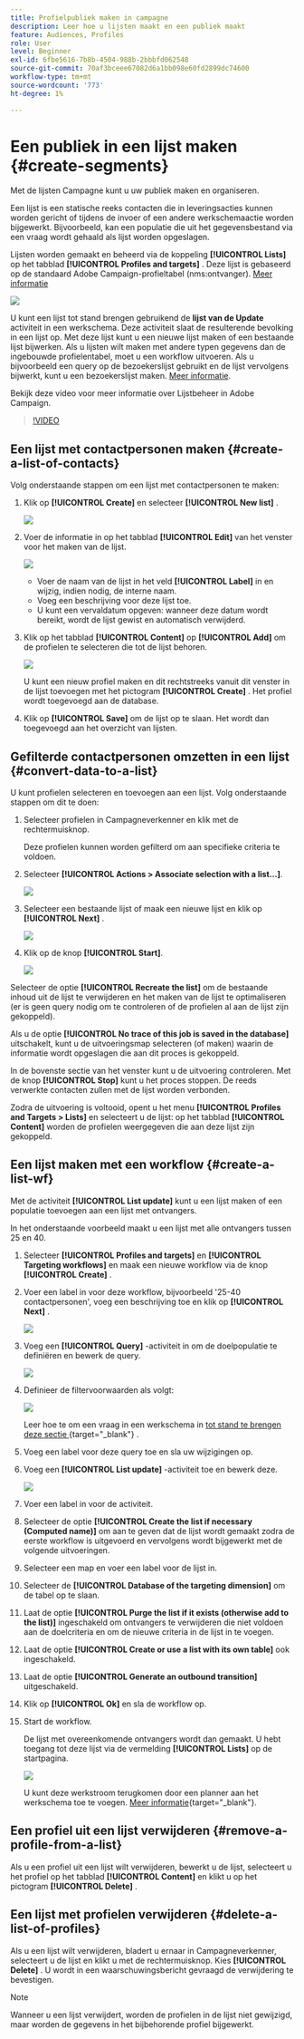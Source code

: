 ```yaml
---
title: Profielpubliek maken in campagne
description: Leer hoe u lijsten maakt en een publiek maakt
feature: Audiences, Profiles
role: User
level: Beginner
exl-id: 6fbe5616-7b8b-4504-988b-2bbbfd062548
source-git-commit: 70af3bceee67082d6a1bb098e60fd2899dc74600
workflow-type: tm+mt
source-wordcount: '773'
ht-degree: 1%

---
```


# Een publiek in een lijst maken {#create-segments}

Met de lijsten Campagne kunt u uw publiek maken en organiseren.

Een lijst is een statische reeks contacten die in leveringsacties kunnen worden gericht of tijdens de invoer of een andere werkschemaactie worden bijgewerkt. Bijvoorbeeld, kan een populatie die uit het gegevensbestand via een vraag wordt gehaald als lijst worden opgeslagen.

Lijsten worden gemaakt en beheerd via de koppeling **[!UICONTROL Lists]** op het tabblad **[!UICONTROL Profiles and targets]** . Deze lijst is gebaseerd op de standaard Adobe Campaign-profieltabel (nms:ontvanger). [Meer informatie](../dev/datamodel.md#ootb-profiles.md)

![](assets/list-dashboard.png)

U kunt een lijst tot stand brengen gebruikend de **lijst van de Update** activiteit in een werkschema. Deze activiteit slaat de resulterende bevolking in een lijst op. Met deze lijst kunt u een nieuwe lijst maken of een bestaande lijst bijwerken. Als u lijsten wilt maken met andere typen gegevens dan de ingebouwde profielentabel, moet u een workflow uitvoeren. Als u bijvoorbeeld een query op de bezoekerslijst gebruikt en de lijst vervolgens bijwerkt, kunt u een bezoekerslijst maken. [Meer informatie](#create-a-list-wf).

Bekijk deze video voor meer informatie over Lijstbeheer in Adobe Campaign.

>[!VIDEO](https://video.tv.adobe.com/v/334909?quality=12)


## Een lijst met contactpersonen maken {#create-a-list-of-contacts}

Volg onderstaande stappen om een lijst met contactpersonen te maken:

1. Klik op **[!UICONTROL Create]** en selecteer **[!UICONTROL New list]** .

   ![](assets/new-list.png)

1. Voer de informatie in op het tabblad **[!UICONTROL Edit]** van het venster voor het maken van de lijst.

   ![](assets/list-details.png)

   * Voer de naam van de lijst in het veld **[!UICONTROL Label]** in en wijzig, indien nodig, de interne naam.
   * Voeg een beschrijving voor deze lijst toe.
   * U kunt een vervaldatum opgeven: wanneer deze datum wordt bereikt, wordt de lijst gewist en automatisch verwijderd.


1. Klik op het tabblad **[!UICONTROL Content]** op **[!UICONTROL Add]** om de profielen te selecteren die tot de lijst behoren.

   ![](assets/add-profiles-to-a-list.png)

   U kunt een nieuw profiel maken en dit rechtstreeks vanuit dit venster in de lijst toevoegen met het pictogram **[!UICONTROL Create]** . Het profiel wordt toegevoegd aan de database.

1. Klik op **[!UICONTROL Save]** om de lijst op te slaan. Het wordt dan toegevoegd aan het overzicht van lijsten.


## Gefilterde contactpersonen omzetten in een lijst {#convert-data-to-a-list}

U kunt profielen selecteren en toevoegen aan een lijst. Volg onderstaande stappen om dit te doen:

1. Selecteer profielen in Campagneverkenner en klik met de rechtermuisknop.

   Deze profielen kunnen worden gefilterd om aan specifieke criteria te voldoen.

1. Selecteer **[!UICONTROL Actions > Associate selection with a list...]**.

   ![](assets/add-selection-to-a-list.png)

1. Selecteer een bestaande lijst of maak een nieuwe lijst en klik op **[!UICONTROL Next]** .

   ![](assets/select-the-list.png)

1. Klik op de knop **[!UICONTROL Start]**.

   ![](assets/record-a-list.png)

Selecteer de optie **[!UICONTROL Recreate the list]** om de bestaande inhoud uit de lijst te verwijderen en het maken van de lijst te optimaliseren (er is geen query nodig om te controleren of de profielen al aan de lijst zijn gekoppeld).

Als u de optie **[!UICONTROL No trace of this job is saved in the database]** uitschakelt, kunt u de uitvoeringsmap selecteren (of maken) waarin de informatie wordt opgeslagen die aan dit proces is gekoppeld.

In de bovenste sectie van het venster kunt u de uitvoering controleren. Met de knop **[!UICONTROL Stop]** kunt u het proces stoppen. De reeds verwerkte contacten zullen met de lijst worden verbonden.

Zodra de uitvoering is voltooid, opent u het menu **[!UICONTROL Profiles and Targets > Lists]** en selecteert u de lijst: op het tabblad **[!UICONTROL Content]** worden de profielen weergegeven die aan deze lijst zijn gekoppeld.


## Een lijst maken met een workflow  {#create-a-list-wf}

Met de activiteit **[!UICONTROL List update]** kunt u een lijst maken of een populatie toevoegen aan een lijst met ontvangers.

In het onderstaande voorbeeld maakt u een lijst met alle ontvangers tussen 25 en 40.

1. Selecteer **[!UICONTROL Profiles and targets]** en **[!UICONTROL Targeting workflows]** en maak een nieuwe workflow via de knop **[!UICONTROL Create]** .
1. Voer een label in voor deze workflow, bijvoorbeeld &#39;25-40 contactpersonen&#39;, voeg een beschrijving toe en klik op **[!UICONTROL Next]** .

   ![](assets/targeting-wf-sample.png)

1. Voeg een **[!UICONTROL Query]** -activiteit in om de doelpopulatie te definiëren en bewerk de query.

   ![](assets/targeting-wf-edit-query.png)

1. Definieer de filtervoorwaarden als volgt:

   ![](assets/targeting-wf-age-filter.png)

   Leer hoe te om een vraag in een werkschema in [ tot stand te brengen deze sectie ](https://experienceleague.adobe.com/docs/campaign/automation/workflows/wf-activities/targeting-activities/query.html?lang=nl-NL){target="_blank"} .

1. Voeg een label voor deze query toe en sla uw wijzigingen op.
1. Voeg een **[!UICONTROL List update]** -activiteit toe en bewerk deze.

   ![](assets/list-update-activity.png)

1. Voer een label in voor de activiteit.
1. Selecteer de optie **[!UICONTROL Create the list if necessary (Computed name)]** om aan te geven dat de lijst wordt gemaakt zodra de eerste workflow is uitgevoerd en vervolgens wordt bijgewerkt met de volgende uitvoeringen.
1. Selecteer een map en voer een label voor de lijst in.
1. Selecteer de **[!UICONTROL Database of the targeting dimension]** om de tabel op te slaan.
1. Laat de optie **[!UICONTROL Purge the list if it exists (otherwise add to the list)]** ingeschakeld om ontvangers te verwijderen die niet voldoen aan de doelcriteria en om de nieuwe criteria in de lijst in te voegen.
1. Laat de optie **[!UICONTROL Create or use a list with its own table]** ook ingeschakeld.
1. Laat de optie **[!UICONTROL Generate an outbound transition]** uitgeschakeld.
1. Klik op **[!UICONTROL Ok]** en sla de workflow op.
1. Start de workflow.

   De lijst met overeenkomende ontvangers wordt dan gemaakt. U hebt toegang tot deze lijst via de vermelding **[!UICONTROL Lists]** op de startpagina.

   ![](assets/access-new-list.png)

   U kunt deze werkstroom terugkomen door een planner aan het werkschema toe te voegen. [Meer informatie](https://experienceleague.adobe.com/docs/campaign/automation/workflows/wf-activities/flow-control-activities/scheduler.html?lang=nl-NL){target="_blank"}.

## Een profiel uit een lijst verwijderen {#remove-a-profile-from-a-list}

Als u een profiel uit een lijst wilt verwijderen, bewerkt u de lijst, selecteert u het profiel op het tabblad **[!UICONTROL Content]** en klikt u op het pictogram **[!UICONTROL Delete]** .

## Een lijst met profielen verwijderen {#delete-a-list-of-profiles}

Als u een lijst wilt verwijderen, bladert u ernaar in Campagneverkenner, selecteert u de lijst en klikt u met de rechtermuisknop. Kies **[!UICONTROL Delete]** . U wordt in een waarschuwingsbericht gevraagd de verwijdering te bevestigen.

>[!NOTE]
>
>Wanneer u een lijst verwijdert, worden de profielen in de lijst niet gewijzigd, maar worden de gegevens in het bijbehorende profiel bijgewerkt.
